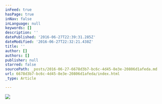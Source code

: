 ```yaml
---
inFeed: true
hasPage: true
inNav: false
inLanguage: null
keywords: []
description: ''
datePublished: '2016-06-27T22:39:31.285Z'
dateModified: '2016-06-27T22:32:21.438Z'
title: ''
author: []
authors: []
publisher: null
starred: false
sourcePath: _posts/2016-06-27-6678d3b7-bc6c-4d45-8e3e-20806d1afeda.md
url: 6678d3b7-bc6c-4d45-8e3e-20806d1afeda/index.html
_type: Article

---
```

![](https://the-grid-user-content.s3-us-west-2.amazonaws.com/12848e24-90b3-4975-8280-07cf5310e9cd.jpg)